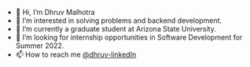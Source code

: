 - 👋 Hi, I’m Dhruv Malhotra
- 👀 I’m interested in solving problems and backend development.
- 🌱 I’m currently a graduate student at Arizona State University.
- 💞️ I’m looking for internship opportunities in Software Development for Summer 2022.
- 📫 How to reach me [@dhruv-linkedIn](https://www.linkedin.com/in/mdhruv1994/)

<!---
dmalhot6/dmalhot6 is a ✨ special ✨ repository because its `README.md` (this file) appears on your GitHub profile.
You can click the Preview link to take a look at your changes.
--->
